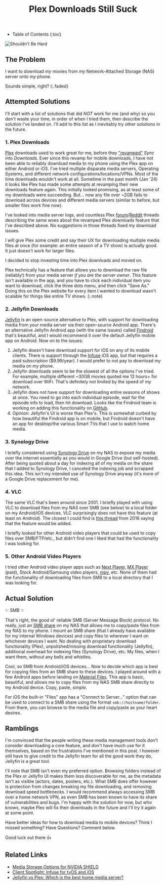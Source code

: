 ﻿---
layout: post
title: Plex Downloads Still Suck
image: /assets/img/blog/loading.jpg
description: >
  The unsatisfying story of how I've resolved to download media (movies, etc.) from my NAS to my phone.
tags: [plex, jellyfin, homelab, smb, nas, tips, windows]
---

- Table of Contents
{:toc}

<img src="//imgs.xkcd.com/comics/shouldnt_be_hard.png" title="(six hours later) ARGH. How are these stupid microchips so durable?! All I want is to undo a massive industrial process with household tools!" alt="Shouldn't Be Hard" style="image-orientation:none">

## The Problem

I want to download *my* movies from *my* Network-Attached
Storage (NAS) server onto *my* phone.

Sounds simple, right?
{:.faded}

## Attempted Solutions

I'll start with a list of solutions that did _NOT_ work for me (and why) so you don't waste your time, in
order of when I tried them, then describe the solution I've landed on. I'll add to this list as I inevitably try other
solutions in the future.

### 1. Plex Downloads

[Plex](https://plex.tv) downloads used to work great for me, before they ["revamped"](<(https://www.reddit.com/r/PleX/comments/oaf332/sync_is_dead_almost_long_live_downloads/)>) *Sync* into *Downloads*. Ever since this revamp for mobile downloads, I have not been able to reliably download media to my phone using the Plex app on either Android or iOS. I've tried multiple disparate media servers, Operating Systems, and different network configurations/locations/VPNs. Most of the time downloads wouldn't work at all. Sometime in the past month (Jan '24) it looks like Plex has made some attempts at revamping their new downloads feature again. This initially looked promising, as at least some of my downloads were succeeding. But... now any file over ~2GB fails to download across devices and different media servers (similar to before, but smaller files work fine now).

I've looked into media server logs, and countless Plex [forum](https://forums.plex.tv/t/downloads-sucks-and-doesn-t-work-error-downloading-item/742233)/[Reddit](https://www.reddit.com/r/PleX/comments/xt6626/why_do_plex_downloads_still_suck_so_much/) threads describing the same woes about the revamped Plex downloads feature that I've described above. No suggestions in those threads fixed my download issues.

I will give Plex some credit and say their UX for downloading multiple media files at once (for example: an entire season of a TV show) is actually good. It just doesn't work for larger files.

I decided to stop investing time into Plex downloads and moved on.

Plex technically has a feature that allows you to download the raw file (reliably!) from your media server *if you are the server owner*. This feature isn't available in the app, and you have to click each individual item you want to download, click the three dots menu, and then click "Save As." Doing this on the Plex website for every item I wanted to download wasn't scalable for things like entire TV shows.
{:.note}

### 2. Jellyfin Downloads

[Jellyfin](https://jellyfin.org/) is an open-source alternative to Plex, with support for downloading media from your media server via their open-source Android app. There's an alternative Jellyfin Android app (with the same issues) called [Findroid](https://github.com/jarnedemeulemeester/findroid) that's beautiful, and I would recommend it over the default Jellyfin mobile app on Android. Now on to the issues:

1. Jellyfin doesn't have download support for iOS on any of its mobile clients. There is support through the [Infuse](https://apps.apple.com/us/app/infuse-video-player/id1136220934) iOS app, but that requires a paid subscription ($9.99/year). I would prefer to not pay to download *my* media on *my* phone.
1. Jellyfin downloads seem to be the slowest of all the options I've tried. For example, multiple different ~30GB movies quoted me 12 hours+ for download over WiFi. That's definitely not limited by the speed of my network.
1. Jellyfin does not have support for downloading entire seasons of shows at once. You need to go into each individual episode, wait for the episode info to load, then hit download. Looks like the Findroid team is working on adding this functionality on [GitHub](https://github.com/jarnedemeulemeester/findroid/pull/492).
1. Opinion: Jellyfin's UI is worse than Plex's. This is somewhat curbed by how beautiful the Findroid app is on mobile, but Findroid doesn't have an app for desktop/the various Smart TVs that I use to watch home media.

### 3. Synology Drive

I briefly considered using [Synology Drive](https://www.synology.com/en-global/dsm/feature/drive) on my NAS to expose my media over the internet essentially as you would in Google Drive (but self-hosted). After being quoted about a day for indexing all of my media on the share that I added to Synology Drive, I canceled the indexing job and scrapped this idea. This isn't my intended use of Synology Drive anyway (it's more of a Google Drive replacement for me).

### 4. VLC

The same VLC that's been around since 2001. I briefly played with using VLC to download files from my NAS over SMB (see below) to a local folder on my Android/iOS devices. VLC surprisingly does not have this feature (at least on Android). The closest I could find is [this thread](https://forum.videolan.org/viewtopic.php?t=134050) from 2016 saying that the feature would be added.

I briefly looked for other Android video players that could be used to copy files over SMB/FTP/etc., but didn't find one I liked that had the functionality I was looking for.

### 5. Other Android Video Players

I tried other Android video player apps such as [Next Player](https://github.com/anilbeesetti/nextplayer), [MX Player](https://play.google.com/store/apps/details?id=com.mxtech.videoplayer.pro&hl=en_US&gl=US) (paid), Stock Android/Samsung video players, [mpv](https://mpv.io/), etc. None of them had the functionality of downloading files from SMB to a local directory that I was looking for.

## Actual Solution

✨ SMB ✨

That's right, the good ol' reliable SMB (Server Message Block) protocol. No really, just an [SMB share](https://kb.synology.com/en-br/DSM/help/DSM/AdminCenter/file_winmacnfs_win) on my NAS that allows me to copy/paste files from my NAS to my phone. I mount an SMB share (that I already have
available for my internal Windows devices) and copy files to wherever I want on whichever devices I want. No dealing with proprietary download functionality (Plex), unpolished/missing download functionality (Jellyfin), additional overhead for indexing files (Synology Drive), etc. My files, when I want them, without any bells and whistles.

Cool, so SMB from Android/iOS devices... Now to decide which app is best for copying files from an SMB share to these devices. I played around with a few Android apps before landing on [Material Files](https://play.google.com/store/apps/details?id=me.zhanghai.android.files&hl=en_US&gl=US&pli=1). This app is basic, beautiful, and allows me to copy files from my NAS SMB share directly to my Android device. Copy, paste, *simple*.

For iOS the built-in "Files" app has a "Connect to Server..." option that can be used to connect to a SMB share using the format `smb://hostname/folder`. From there, you can browse to the media file and copy/paste as your heart desires.

## Ramblings

I'm convinced that the people writing these media management tools don't consider downloading a core feature, and don't have much use for it themselves, based on the frustrations I've mentioned in this post. I however still have to give credit to the Jellyfin team for all the good work they do, Jellyfin is a great tool.

I'll note that SMB isn't even my preferred option. Browsing folders instead of the Plex or Jellyfin UI makes them less discoverable for me, as the metadata isn't as visible (actors, dates, posters, etc.). What SMB does offer however is protection from changes breaking my file downloading, and removing download speed bottlenecks. I would recommend always accessing SMB over a home network VPN, as even SMB has been known to have its share of vulnerabilities and bugs. I'm happy with the solution for now, but who knows, maybe Plex will fix their downloads in the future and I'll try it again at some point.

Have better ideas for how to download media to mobile devices? Think I missed something? Have Questions? Comment below.

Good luck out there 👍

## Related Links

- [Media Storage Options for NVIDIA SHIELD](https://support.plex.tv/articles/220391808-media-storage-options-for-nvidia-shield/)
- [Client Spotlight: Infuse for tvOS and iOS](https://jellyfin.org/posts/client-infuse/)
- [Jellyfin vs Plex: Which is the best home media server?](https://www.androidauthority.com/jellyfin-vs-plex-home-server-3360937/)
